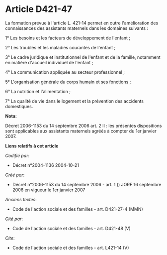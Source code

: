 # Article D421-47

La formation prévue à l'article L. 421-14 permet en outre l'amélioration des connaissances des assistants maternels dans les
domaines suivants : 

1° Les besoins et les facteurs de développement de l'enfant ; 

2° Les troubles et les maladies courantes de l'enfant ; 

3° Le cadre juridique et institutionnel de l'enfant et de la famille, notamment en matière d'accueil individuel de
l'enfant ; 

4° La communication appliquée au secteur professionnel ; 

5° L'organisation générale du corps humain et ses fonctions ; 

6° La nutrition et l'alimentation ; 

7° La qualité de vie dans le logement et la prévention des accidents domestiques.

**Nota:**

Décret 2006-1153 du 14 septembre 2006 art. 2 II : les présentes dispositions sont applicables aux assistants maternels agréés
à compter du 1er janvier 2007.

**Liens relatifs à cet article**

_Codifié par_:

  - Décret n°2004-1136 2004-10-21

_Créé par_:

  - Décret n°2006-1153 du 14 septembre 2006 - art. 1 () JORF 16 septembre 2006 en vigueur le 1er janvier 2007

_Anciens textes_:

  - Code de l'action sociale et des familles - art. D421-27-4 (MMN)

_Cité par_:

  - Code de l'action sociale et des familles - art. D421-48 (V)

_Cite_:

  - Code de l'action sociale et des familles - art. L421-14 (V)
